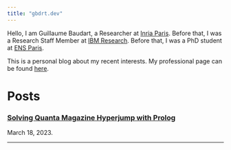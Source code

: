 ```yaml
---
title: "gbdrt.dev"
---
```


Hello, I am Guillaume Baudart, a Researcher at [Inria Paris](https://www.inria.fr/en/inria-paris-centre).
Before that, I was a Research Staff Member at [IBM Research](https://research.ibm.com/labs/watson/).
Before that, I was a PhD student at [ENS Paris](https://www.ens.psl.eu/en).

This is a personal blog about my recent interests.
My professional page can be found [here](https://guillaume.baudart.eu).


# Posts

### [Solving Quanta Magazine Hyperjump with Prolog](230318_hyperjump.html) 
March 18, 2023.

------------------------------------
